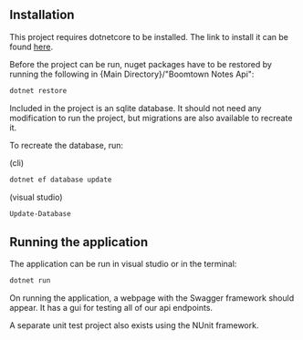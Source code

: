 ## Installation

This project requires dotnetcore to be installed. The link to install it can be found [here](https://dotnet.microsoft.com/download).

Before the project can be run, nuget packages have to be restored by running the following in {Main Directory}/"Boomtown Notes Api":

```bash
dotnet restore
```

Included in the project is an sqlite database. It should not need any modification to run the project, but migrations are also available to recreate it.

To recreate the database, run:

(cli)
```bash
dotnet ef database update
```

(visual studio)
```bash
Update-Database
```

## Running the application

The application can be run in visual studio or in the terminal:

```bash
dotnet run
```

On running the application, a webpage with the Swagger framework should appear. It has a gui for testing all of our api endpoints.

A separate unit test project also exists using the NUnit framework.